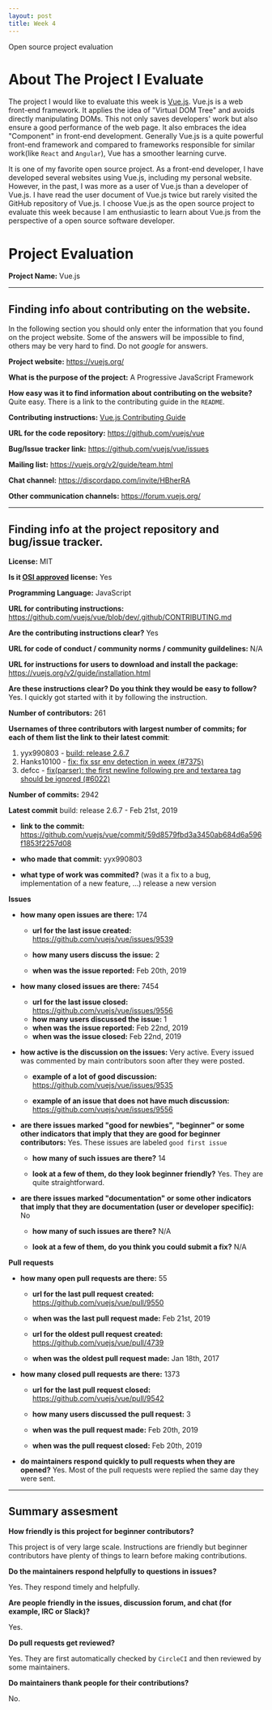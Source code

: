 ```yaml
---
layout: post
title: Week 4
---
```


Open source project evaluation

# About The Project I Evaluate

The project I would like to evaluate this week is [Vue.js](https://vuejs.org/). Vue.js is a web front-end framework. It applies the idea of "Virtual DOM Tree" and avoids directly manipulating DOMs. This not only saves developers' work but also ensure a good performance of the web page. It also embraces the idea "Component" in front-end development. Generally Vue.js is a quite powerful front-end framework and compared to frameworks responsible for similar work(like `React` and `Angular`), Vue has a smoother learning curve. 

It is one of my favorite open source project. As a front-end developer, I have developed several websites using Vue.js, including my personal website. However, in the past, I was more as a user of Vue.js than a developer of Vue.js. I have read the user document of Vue.js twice but rarely visited the GitHub repository of Vue.js. I choose Vue.js as the open source project to evaluate this week because I am enthusiastic to learn about Vue.js from the perspective of a open source software developer.

# Project Evaluation

__Project Name:__  Vue.js


---

## Finding info about contributing on the website.

In the following section you should only enter the information that you
found on the project website. Some of the answers will be impossible to find, others
may be very hard to find. Do not _google_ for answers.

__Project website:__ https://vuejs.org/


__What is the purpose of the project:__ A Progressive JavaScript Framework


__How easy was it to find information about contributing on the website?__ Quite easy. There is a link to the contributing guide in the `README`.

__Contributing instructions:__ [Vue.js Contributing Guide](https://github.com/vuejs/vue/blob/dev/.github/CONTRIBUTING.md)

__URL for the code repository:__ https://github.com/vuejs/vue

__Bug/Issue tracker link:__ https://github.com/vuejs/vue/issues

__Mailing list:__ https://vuejs.org/v2/guide/team.html

__Chat channel:__ https://discordapp.com/invite/HBherRA

__Other communication channels:__ https://forum.vuejs.org/


---

## Finding info at the project repository and bug/issue tracker.

__License:__ MIT

__Is it [OSI approved](https://opensource.org/licenses/alphabetical) license:__ Yes

__Programming Language:__ JavaScript

__URL for contributing instructions:__ https://github.com/vuejs/vue/blob/dev/.github/CONTRIBUTING.md

__Are the contributing instructions clear?__ Yes


__URL for code of conduct / community norms / community guildelines:__ N/A

__URL for instructions for users to download and install the package:__ https://vuejs.org/v2/guide/installation.html

__Are these instructions clear? Do you think they would be easy to follow?__ Yes. I quickly got started with it by following the instruction.


__Number of contributors:__ 261


__Usernames of three contributors with largest number of commits; for
each of them list the link to their latest commit__:

1. yyx990803 - [build: release 2.6.7](https://github.com/vuejs/vue/commit/59d8579fbd3a3450ab684d6a596f1853f2257d08)
2. Hanks10100 - [fix: fix ssr env detection in weex (#7375)](https://github.com/vuejs/vue/commit/3eb37acf98e2d9737de897ebe7bdb7e9576bcc21)
3. defcc - [fix(parser): the first newline following pre and textarea tag should be ignored (#6022)](https://github.com/vuejs/vue/commit/4d680794a5a345078827a3fee3db8658bd35ec3a)


__Number of commits:__ 2942

__Latest commit__ build: release 2.6.7 - Feb 21st, 2019

- __link to the commit:__ https://github.com/vuejs/vue/commit/59d8579fbd3a3450ab684d6a596f1853f2257d08

- __who made that commit:__ yyx990803

- __what type of work was commited?__ (was it a fix to a bug, implementation of a new feature, ...) release a new version


__Issues__

- __how many open issues are there:__ 174

    - __url for the last issue created:__ https://github.com/vuejs/vue/issues/9539

    - __how many users discuss the issue:__ 2
    
    - __when was the issue reported:__ Feb 20th, 2019
    

- __how many closed issues are there:__ 7454
    - __url for the last issue closed:__ https://github.com/vuejs/vue/issues/9556
    - __how many users discussed the issue:__ 1
    - __when was the issue reported:__ Feb 22nd, 2019
    - __when was the issue closed:__ Feb 22nd, 2019

- __how active is the discussion on the issues:__ Very active. Every issued was commented by main contributors soon after they were posted.

    - __example of a lot of good discussion:__ https://github.com/vuejs/vue/issues/9535
    
    - __example of an issue that does not have much discussion:__ https://github.com/vuejs/vue/issues/9556



- __are there issues marked "good for newbies", "beginner" or some other indicators that imply that they are good for beginner contributors:__ Yes. These issues are labeled `good first issue`

    - __how many of such issues are there?__ 14
    
    - __look at a few of them, do they look beginner friendly?__ Yes. They are quite straightforward.



- __are there issues marked "documentation" or some other indicators that imply that they are documentation (user or developer specific):__ No

    - __how many of such issues are there?__ N/A
    
    - __look at a few of them, do you think you could submit a fix?__ N/A



__Pull requests__

- __how many open pull requests are there:__ 55

    - __url for the last pull request created:__ https://github.com/vuejs/vue/pull/9550
    
    - __when was the last pull request made:__ Feb 21st, 2019

    - __url for the oldest pull request created:__ https://github.com/vuejs/vue/pull/4739
    
    - __when was the oldest pull request made:__ Jan 18th, 2017

- __how many closed pull requests are there:__ 1373

    - __url for the last pull request closed:__ https://github.com/vuejs/vue/pull/9542
    
    - __how many users discussed the pull request:__ 3
    
    - __when was the pull request made:__ Feb 20th, 2019
    
    - __when was the pull request closed:__ Feb 20th, 2019
    

- __do maintainers respond quickly to pull requests when they are opened?__ Yes. Most of the pull requests were replied the same day they were sent.





---


## Summary assesment
__How friendly is this project for beginner contributors?__

This project is of very large scale. Instructions are friendly but beginner contributors have plenty of things to learn before making contributions.

__Do the maintainers respond helpfully to questions in issues?__

Yes. They respond timely and helpfully.

__Are people friendly in the issues, discussion forum, and chat (for example, IRC or Slack)?__

Yes.

__Do pull requests get reviewed?__

Yes. They are first automatically checked by `CircleCI` and then reviewed by some maintainers.

__Do maintainers thank people for their contributions?__

No.
